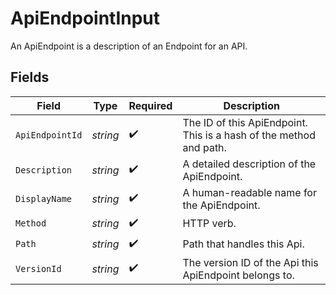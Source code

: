# ApiEndpointInput

An ApiEndpoint is a description of an Endpoint for an API.


## Fields

| Field                                                              | Type                                                               | Required                                                           | Description                                                        |
| ------------------------------------------------------------------ | ------------------------------------------------------------------ | ------------------------------------------------------------------ | ------------------------------------------------------------------ |
| `ApiEndpointId`                                                    | *string*                                                           | :heavy_check_mark:                                                 | The ID of this ApiEndpoint. This is a hash of the method and path. |
| `Description`                                                      | *string*                                                           | :heavy_check_mark:                                                 | A detailed description of the ApiEndpoint.                         |
| `DisplayName`                                                      | *string*                                                           | :heavy_check_mark:                                                 | A human-readable name for the ApiEndpoint.                         |
| `Method`                                                           | *string*                                                           | :heavy_check_mark:                                                 | HTTP verb.                                                         |
| `Path`                                                             | *string*                                                           | :heavy_check_mark:                                                 | Path that handles this Api.                                        |
| `VersionId`                                                        | *string*                                                           | :heavy_check_mark:                                                 | The version ID of the Api this ApiEndpoint belongs to.             |